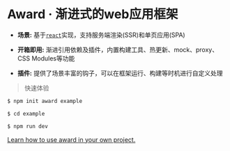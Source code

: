 # Award · 渐进式的web应用框架

- **场景:** 基于[`react`](https://github.com/facebook/react)实现，支持服务端渲染(SSR)和单页应用(SPA)
  
- **开箱即用:** 渐进引用依赖及插件，内置构建工具、热更新、mock、proxy、CSS Modules等功能
  
- **插件:** 提供了场景丰富的钩子，可以在框架运行、构建等时机进行自定义处理

> 快速体验

```sh
$ npm init award example

$ cd example

$ npm run dev
```

[Learn how to use award in your own project.](http://openact.ximalaya.com/award/)